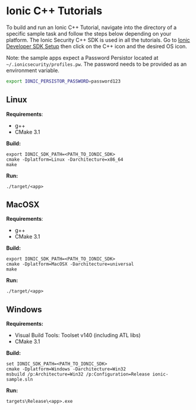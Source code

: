 # Ionic C++ Tutorials

To build and run an Ionic C++ Tutorial, navigate into the directory of a specific sample task and follow the steps below depending on your platform.
The Ionic Security C++ SDK is used in all the tutorials.  Go to 
[Ionic Developer SDK Setup](https://dev.ionic.com/tutorials/getting-started/sdk-setup) then
click on the C++ icon and the desired OS icon.

Note: the sample apps expect a Password Persistor located at `~/.ionicsecurity/profiles.pw`. The password needs to be provided as an environment variable.

```bash
export IONIC_PERSISTOR_PASSWORD=password123
```

## Linux

**Requirements**:
- g++
- CMake 3.1

**Build:**
```
export IONIC_SDK_PATH=<PATH_TO_IONIC_SDK>
cmake -Dplatform=Linux -Darchitecture=x86_64
make
```

**Run:**
```
./target/<app>
```

  
## MacOSX

**Requirements**:
- g++
- CMake 3.1

**Build:**
```
export IONIC_SDK_PATH=<PATH_TO_IONIC_SDK>
cmake -Dplatform=MacOSX -Darchitecture=universal
make
```

**Run:**
```
./target/<app>
```

## Windows

**Requirements:**
- Visual Build Tools: Toolset v140 (including ATL libs)
- CMake 3.1

**Build:**
```
set IONIC_SDK_PATH=<PATH_TO_IONIC_SDK>
cmake -Dplatform=Windows -Darchitecture=Win32
msbuild /p:Architecture=Win32 /p:Configuration=Release ionic-sample.sln
```

**Run:**
```
targets\Release\<app>.exe
```

